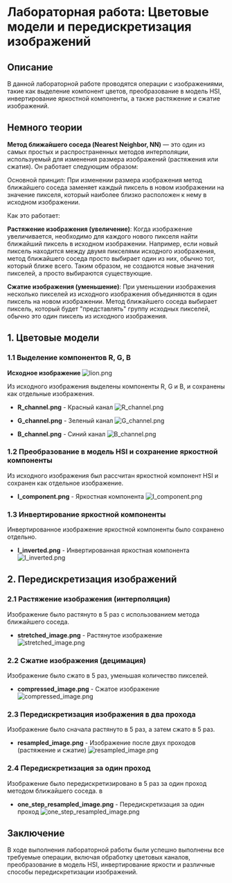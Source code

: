 # Лабораторная работа: Цветовые модели и передискретизация изображений

## Описание

В данной лабораторной работе проводятся операции с изображениями, такие как выделение компонент цветов, преобразование в модель HSI, инвертирование яркостной компоненты, а также растяжение и сжатие изображений. 

## Немного теории 

**Метод ближайшего соседа (Nearest Neighbor, NN)** — это один из самых простых и распространенных методов интерполяции, используемый для изменения размера изображений (растяжения или сжатия). Он работает следующим образом:

Основной принцип:
При изменении размера изображения метод ближайшего соседа заменяет каждый пиксель в новом изображении на значение пикселя, который наиболее близко расположен к нему в исходном изображении.

Как это работает:

**Растяжение изображения (увеличение)**: Когда изображение увеличивается, необходимо для каждого нового пикселя найти ближайший пиксель в исходном изображении. Например, если новый пиксель находится между двумя пикселями исходного изображения, метод ближайшего соседа просто выбирает один из них, обычно тот, который ближе всего. Таким образом, не создаются новые значения пикселей, а просто выбираются существующие.

**Сжатие изображения (уменьшение)**: При уменьшении изображения несколько пикселей из исходного изображения объединяются в один пиксель на новом изображении. Метод ближайшего соседа выбирает пиксель, который будет "представлять" группу исходных пикселей, обычно это один пиксель из исходного изображения.
## 1. Цветовые модели

### 1.1 Выделение компонентов R, G, B

**Исходное изображение**
![lion.png](../pictures_src/lion.png)


Из исходного изображения выделены компоненты R, G и B, и сохранены как отдельные изображения.

- **R_channel.png** - Красный канал
![R_channel.png](../pictures_results/R_channel.png)

- **G_channel.png** - Зеленый канал
![G_channel.png](../pictures_results/G_channel.png)

- **B_channel.png** - Синий канал
![B_channel.png](../pictures_results/B_channel.png)

### 1.2 Преобразование в модель HSI и сохранение яркостной компоненты

Из исходного изображения был рассчитан яркостной компонент HSI и сохранен как отдельное изображение.

- **I_component.png** - Яркостная компонента
![I_component.png](../pictures_results/I_component.png)

### 1.3 Инвертирование яркостной компоненты

Инвертированное изображение яркостной компоненты было сохранено отдельно.

- **I_inverted.png** - Инвертированная яркостная компонента
![I_inverted.png](../pictures_results/I_inverted.png)

## 2. Передискретизация изображений

### 2.1 Растяжение изображения (интерполяция)

Изображение было растянуто в 5 раз с использованием метода ближайшего соседа.

- **stretched_image.png** - Растянутое изображение
![stretched_image.png](../pictures_results/stretched_image.png)

### 2.2 Сжатие изображения (децимация)

Изображение было сжато в 5 раз, уменьшая количество пикселей.

- **compressed_image.png** - Сжатое изображение
![compressed_image.png](../pictures_results/compressed_image.png)

### 2.3 Передискретизация изображения в два прохода

Изображение было сначала растянуто в 5 раз, а затем сжато в 5 раз.

- **resampled_image.png** - Изображение после двух проходов (растяжение и сжатие)
![resampled_image.png](../pictures_results/resampled_image.png)

### 2.4 Передискретизация за один проход

Изображение было передискретизировано в 5 раз за один проход методом ближайшего соседа.
в
- **one_step_resampled_image.png** - Передискретизация за один проход
![one_step_resampled_image.png](../pictures_results/one_step_resampled_image.png)

## Заключение

В ходе выполнения лабораторной работы были успешно выполнены все требуемые операции, включая обработку цветовых каналов, преобразование в модель HSI, инвертирование яркости и различные способы передискретизации изображений.

